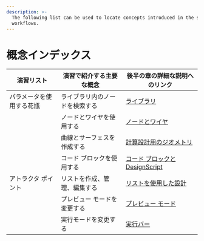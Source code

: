 ```yaml
---
description: >-
  The following list can be used to locate concepts introduced in the sample
  workflows.
---
```


# 概念インデックス

| 演習リスト    | 演習で紹介する主要な概念  | 後半の章の詳細な説明へのリンク                                                                  |
| ---------------- | ------------------------------------ | ---------------------------------------------------------------------------------------------------------- |
| パラメータを使用する花瓶  | ライブラリ内のノードを検索する | [ライブラリ](../3\_user\_interface/2-library.md)                                                              |
|                  | ノードとワイヤを使用する                | [ノードとワイヤ](../4\_nodes\_and\_wires/)                                                                |
|                  | 曲線とサーフェスを作成する         | [計算設計用のジオメトリ](../5\_essential\_nodes\_and\_concepts/5-2\_geometry-for-computational-design/) |
|                  | コード ブロックを使用する                    | [コード ブロックと DesignScript](../8\_coding\_in\_dynamo/8-1\_code-blocks-and-design-script/)                |
| アトラクタ ポイント | リストを作成、管理、編集する         | [リストを使用した設計](../5\_essential\_nodes\_and\_concepts/5-4\_designing-with-lists/)                   |
|                  | プレビュー モードを変更する               | [プレビュー モード](../3\_user\_interface/1-workspace.md#preview-mode)                                          |
|                  | 実行モードを変更する             | [実行バー](../3\_user\_interface/#execution-bar)                                                      |

